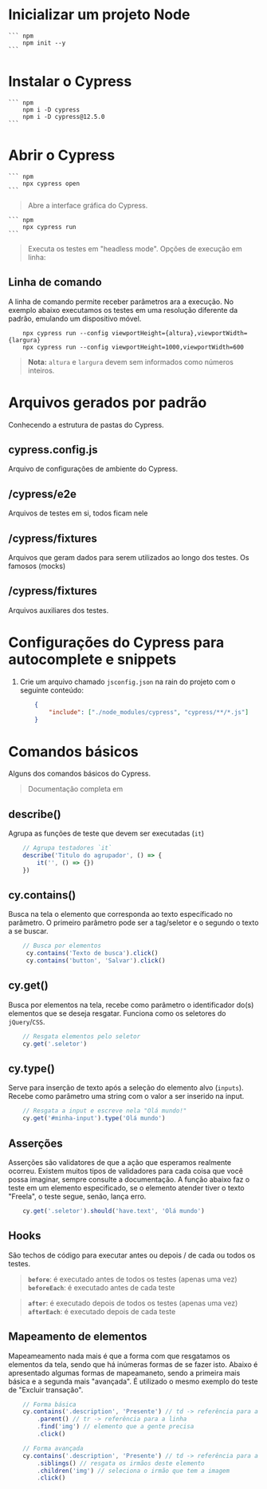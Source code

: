 # Inicializar um projeto Node
    ``` npm
        npm init --y
    ```
# Instalar o Cypress
    ``` npm
        npm i -D cypress
        npm i -D cypress@12.5.0
    ```

# Abrir o Cypress
    ``` npm
        npx cypress open 
    ```
> Abre a interface gráfica do Cypress.

    ``` npm
        npx cypress run 
    ```
> Executa os testes em "headless mode".
> Opções de execução em linha: <a href="https://docs.cypress.io/guides/guides/command-line#How-to-run-commands" target="_blank"></a>

## Linha de comando
A linha de comando permite receber parâmetros ara a execução.
No exemplo abaixo executamos os testes em uma resolução diferente da padrão, emulando um dispositivo móvel.

``` npm
    npx cypress run --config viewportHeight={altura},viewportWidth={largura}
    npx cypress run --config viewportHeight=1000,viewportWidth=600
```
> **Nota:** `altura` e `largura` devem sem informados como números inteiros.


# Arquivos gerados por padrão
Conhecendo a estrutura de pastas do Cypress.

## cypress.config.js
Arquivo de configurações de ambiente do Cypress.

## /cypress/e2e
Arquivos de testes em si, todos ficam nele

## /cypress/fixtures
Arquivos que geram dados para serem utilizados ao longo dos testes. Os famosos (mocks)

## /cypress/fixtures
Arquivos auxiliares dos testes.

# Configurações do Cypress para autocomplete e snippets
1. Crie um arquivo chamado `jsconfig.json` na rain do projeto com o seguinte conteúdo:

    ``` json
        {
            "include": ["./node_modules/cypress", "cypress/**/*.js"]
        }
    ```

# Comandos básicos
Alguns dos comandos básicos do Cypress.
> Documentação completa em <a href="https://docs.cypress.io/" target="_blank"></a>

## describe()
Agrupa as funções de teste que devem ser executadas (`it`)

``` javascript
    // Agrupa testadores `it`
    describe('Titulo do agrupador', () => {
        it('', () => {})
    })
```

## cy.contains()
Busca na tela o elemento que corresponda ao texto específicado no parâmetro.
O primeiro parâmetro pode ser a tag/seletor e o segundo o texto a se buscar.

``` javascript
    // Busca por elementos 
     cy.contains('Texto de busca').click()
     cy.contains('button', 'Salvar').click()

```

## cy.get()
Busca por elementos na tela, recebe como parâmetro o identificador do(s) elementos que se deseja resgatar. Funciona como os seletores do `jQuery`/`CSS`.

``` javascript
    // Resgata elementos pelo seletor
    cy.get('.seletor')
```

## cy.type()
Serve para inserção de texto após a seleção do elemento alvo (`inputs`). Recebe como parâmetro uma string com o valor a ser inserido na input.

``` javascript
    // Resgata a input e escreve nela "Olá mundo!"
    cy.get('#minha-input').type('Olá mundo')
```

## Asserções
Asserções são validatores de que a ação que esperamos realmente ocorreu.
Existem muitos tipos de validadores para cada coisa que você possa imaginar, sempre consulte a documentação.
A função abaixo faz o teste em um elemento especificado, se o elemento atender tiver o texto "Freela", o teste segue, senão, lança erro.
``` javascript
    cy.get('.seletor').should('have.text', 'Olá mundo')
```

## Hooks
São techos de código para executar antes ou depois / de cada ou todos os testes.

> **`before`**: é executado antes de todos os testes (apenas uma vez)
> **`beforeEach`**: é executado antes de cada teste 

> **`after`**: é executado depois de todos os testes (apenas uma vez)
> **`afterEach`**: é executado depois de cada teste

## Mapeamento de elementos
Mapeameamento nada mais é que a forma com que resgatamos os elementos da tela, sendo que há inúmeras formas de se fazer isto. Abaixo é apresentado algumas formas de mapeamaneto, sendo a primeira mais básica e a segunda mais "avançada". É utilizado o mesmo exemplo do teste de "Excluir transação".

``` javascript
    // Forma básica
    cy.contains('.description', 'Presente') // td -> referência para a coluna
        .parent() // tr -> referência para a linha
        .find('img') // elemento que a gente precisa
        .click()

    // Forma avançada
    cy.contains('.description', 'Presente') // td -> referência para a coluna
        .siblings() // resgata os irmãos deste elemento
        .children('img') // seleciona o irmão que tem a imagem
        .click()
```
